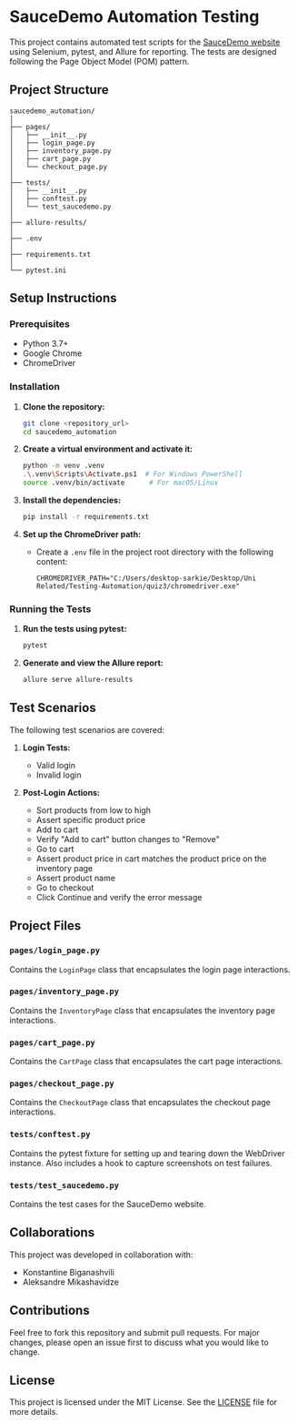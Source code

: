 
# SauceDemo Automation Testing

This project contains automated test scripts for the [SauceDemo website](https://www.saucedemo.com/) using Selenium, pytest, and Allure for reporting. The tests are designed following the Page Object Model (POM) pattern.

## Project Structure

```
saucedemo_automation/
│
├── pages/
│   ├── __init__.py
│   ├── login_page.py
│   ├── inventory_page.py
│   ├── cart_page.py
│   └── checkout_page.py
│
├── tests/
│   ├── __init__.py
│   ├── conftest.py
│   └── test_saucedemo.py
│
├── allure-results/
│
├── .env
│
├── requirements.txt
│
└── pytest.ini
```

## Setup Instructions

### Prerequisites

- Python 3.7+
- Google Chrome
- ChromeDriver

### Installation

1. **Clone the repository:**

   ```bash
   git clone <repository_url>
   cd saucedemo_automation
   ```

2. **Create a virtual environment and activate it:**

   ```bash
   python -m venv .venv
   .\.venv\Scripts\Activate.ps1  # For Windows PowerShell
   source .venv/bin/activate      # For macOS/Linux
   ```

3. **Install the dependencies:**

   ```bash
   pip install -r requirements.txt
   ```

4. **Set up the ChromeDriver path:**

   - Create a `.env` file in the project root directory with the following content:

     ```plaintext
     CHROMEDRIVER_PATH="C:/Users/desktop-sarkie/Desktop/Uni Related/Testing-Automation/quiz3/chromedriver.exe"
     ```

### Running the Tests

1. **Run the tests using pytest:**

   ```bash
   pytest
   ```

2. **Generate and view the Allure report:**

   ```bash
   allure serve allure-results
   ```

## Test Scenarios

The following test scenarios are covered:

1. **Login Tests:**
   - Valid login
   - Invalid login

2. **Post-Login Actions:**
   - Sort products from low to high
   - Assert specific product price
   - Add to cart
   - Verify "Add to cart" button changes to "Remove"
   - Go to cart
   - Assert product price in cart matches the product price on the inventory page
   - Assert product name
   - Go to checkout
   - Click Continue and verify the error message

## Project Files

### `pages/login_page.py`

Contains the `LoginPage` class that encapsulates the login page interactions.

### `pages/inventory_page.py`

Contains the `InventoryPage` class that encapsulates the inventory page interactions.

### `pages/cart_page.py`

Contains the `CartPage` class that encapsulates the cart page interactions.

### `pages/checkout_page.py`

Contains the `CheckoutPage` class that encapsulates the checkout page interactions.

### `tests/conftest.py`

Contains the pytest fixture for setting up and tearing down the WebDriver instance. Also includes a hook to capture screenshots on test failures.

### `tests/test_saucedemo.py`

Contains the test cases for the SauceDemo website.

## Collaborations

This project was developed in collaboration with:
- Konstantine Biganashvili
- Aleksandre Mikashavidze

## Contributions

Feel free to fork this repository and submit pull requests. For major changes, please open an issue first to discuss what you would like to change.

## License

This project is licensed under the MIT License. See the [LICENSE](LICENSE) file for more details.

